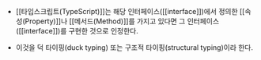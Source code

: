 - [[타입스크립트(TypeScript)]]는 해당 인터페이스([[interface]])에서 정의한 [[속성(Property)]]나 [[메서드(Method)]]를 가지고 있다면 그 인터페이스([[interface]])를 구현한 것으로 인정한다.

- 이것을 덕 타이핑(duck typing) 또는 구조적 타이핑(structural typing)이라 한다.